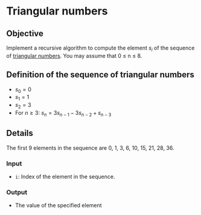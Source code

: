 # Triangular numbers

## Objective
Implement a recursive algorithm to compute the element $s_i$ of the sequence
of [triangular numbers](https://en.wikipedia.org/wiki/Triangular_number).
You may assume that 0 ≤ n ≤ 8.

## Definition of the sequence of triangular numbers
- $s_0 = 0$
- $s_1 = 1$
- $s_2 = 3$
- For $n \ge 3$: $s_n = 3s_{n-1} - 3s_{n-2} + s_{n-3}$

## Details
The first 9 elements in the sequence are 0, 1, 3, 6, 10, 15, 21, 28, 36.

### Input
- `i`: Index of the element in the sequence.

### Output
- The value of the specified element
